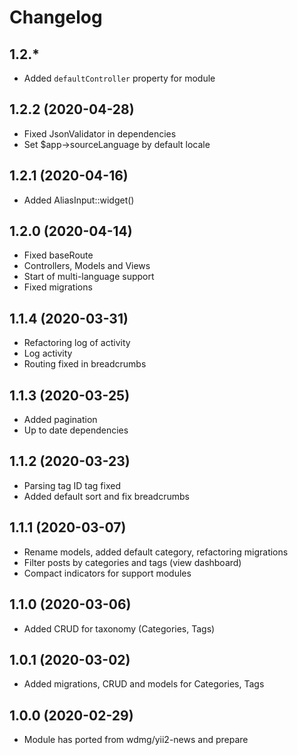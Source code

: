 Changelog
=========

## 1.2.*
 * Added `defaultController` property for module
 
## 1.2.2 (2020-04-28)
 * Fixed JsonValidator in dependencies
 * Set $app->sourceLanguage by default locale

## 1.2.1 (2020-04-16)
 * Added AliasInput::widget()
 
## 1.2.0 (2020-04-14)
 * Fixed baseRoute
 * Controllers, Models and Views
 * Start of multi-language support
 * Fixed migrations

## 1.1.4 (2020-03-31)
 * Refactoring log of activity
 * Log activity
 * Routing fixed in breadcrumbs
 
## 1.1.3 (2020-03-25)
 * Added pagination
 * Up to date dependencies
 
## 1.1.2 (2020-03-23)
 * Parsing tag ID tag fixed
 * Added default sort and fix breadcrumbs

## 1.1.1 (2020-03-07)
 * Rename models, added default category, refactoring migrations
 * Filter posts by categories and tags (view dashboard)
 * Compact indicators for support modules
 
## 1.1.0 (2020-03-06)
 * Added CRUD for taxonomy (Categories, Tags)
 
## 1.0.1 (2020-03-02)
 * Added migrations, CRUD and models for Categories, Tags
 
## 1.0.0 (2020-02-29)
 * Module has ported from wdmg/yii2-news and prepare